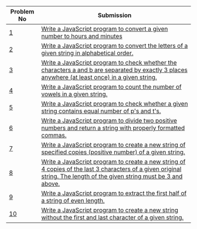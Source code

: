 | Problem No                                                            | Submission                                                     |
| --------------------------------------------------------------------- | -------------------------------------------------------------- |
| [1](https://github.com/abdullah-al-feroz/JavaScript--Problem--Solve/tree/main/Basic%20150%20Problems/51-60) | [Write a JavaScript program to convert a given number to hours and minutes](https://github.com/abdullah-al-feroz/JavaScript--Problem--Solve/tree/main/Basic%20150%20Problems/51-60)               |
| [2](https://github.com/abdullah-al-feroz/JavaScript--Problem--Solve/tree/main/Basic%20150%20Problems/51-60) | [Write a JavaScript program to convert the letters of a given string in alphabetical order.](https://github.com/abdullah-al-feroz/JavaScript--Problem--Solve/tree/main/Basic%20150%20Problems/51-60)       |
| [3](https://github.com/abdullah-al-feroz/JavaScript--Problem--Solve/tree/main/Basic%20150%20Problems/51-60) |[Write a JavaScript program to check whether the characters a and b are separated by exactly 3 places anywhere (at least once) in a given string.](https://github.com/abdullah-al-feroz/JavaScript--Problem--Solve/tree/main/Basic%20150%20Problems/51-60) |
| [4](https://github.com/abdullah-al-feroz/JavaScript--Problem--Solve/tree/main/Basic%20150%20Problems/51-60) | [Write a JavaScript program to count the number of vowels in a given string.](https://github.com/abdullah-al-feroz/JavaScript--Problem--Solve/tree/main/Basic%20150%20Problems/51-60)             |
| [5](https://github.com/abdullah-al-feroz/JavaScript--Problem--Solve/tree/main/Basic%20150%20Problems/51-60) | [Write a JavaScript program to check whether a given string contains equal number of p's and t's.](https://github.com/abdullah-al-feroz/JavaScript--Problem--Solve/tree/main/Basic%20150%20Problems/51-60)         |
| [6](https://github.com/abdullah-al-feroz/JavaScript--Problem--Solve/tree/main/Basic%20150%20Problems/51-60) | [Write a JavaScript program to divide two positive numbers and return a string with properly formatted commas.](https://github.com/abdullah-al-feroz/JavaScript--Problem--Solve/tree/main/Basic%20150%20Problems/51-60) |
| [7](https://github.com/abdullah-al-feroz/JavaScript--Problem--Solve/tree/main/Basic%20150%20Problems/51-60) | [Write a JavaScript program to create a new string of specified copies (positive number) of a given string.](https://github.com/abdullah-al-feroz/JavaScript--Problem--Solve/tree/main/Basic%20150%20Problems/51-60)        |
| [8](https://github.com/abdullah-al-feroz/JavaScript--Problem--Solve/tree/main/Basic%20150%20Problems/51-60) | [Write a JavaScript program to create a new string of 4 copies of the last 3 characters of a given original string. The length of the given string must be 3 and above.](https://github.com/abdullah-al-feroz/JavaScript--Problem--Solve/tree/main/Basic%20150%20Problems/51-60)             |
| [9](https://github.com/abdullah-al-feroz/JavaScript--Problem--Solve/tree/main/Basic%20150%20Problems/51-60) | [Write a JavaScript program to extract the first half of a string of even length.](https://github.com/abdullah-al-feroz/JavaScript--Problem--Solve/tree/main/Basic%20150%20Problems/51-60) |
| [10](https://github.com/abdullah-al-feroz/JavaScript--Problem--Solve/tree/main/Basic%20150%20Problems/51-60)| [Write a JavaScript program to create a new string without the first and last character of a given string.](https://github.com/abdullah-al-feroz/JavaScript--Problem--Solve/tree/main/Basic%20150%20Problems/51-60) |

